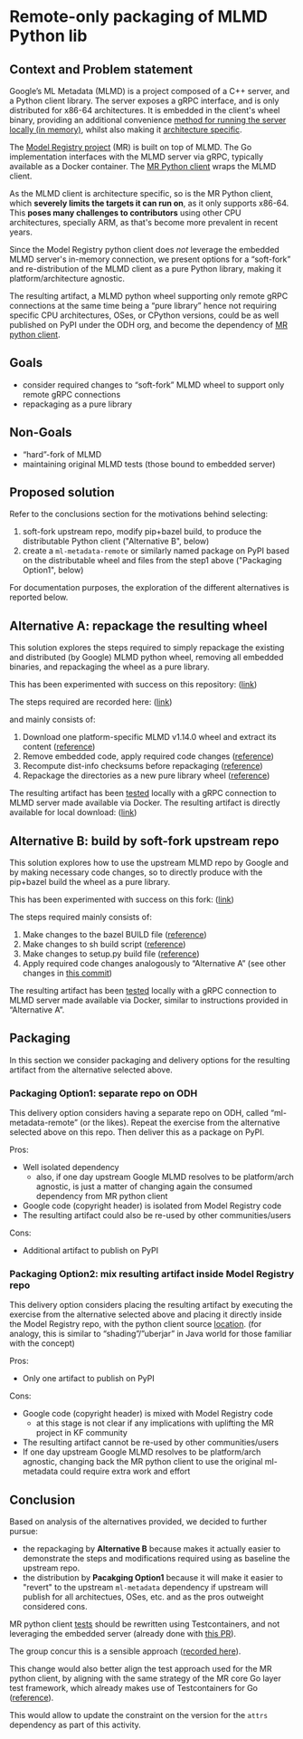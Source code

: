 # Remote-only packaging of MLMD Python lib

## Context and Problem statement

Google’s ML Metadata (MLMD) is a project composed of a C++ server, and a Python client library.
The server exposes a gRPC interface, and is only distributed for x86-64 architectures.
It is embedded in the client's wheel binary, providing an additional convenience [method for running the server locally (in memory)](https://www.tensorflow.org/tfx/guide/mlmd#metadata_storage_backends_and_store_connection_configuration), 
whilst also making it [architecture specific](https://pypi.org/project/ml-metadata/1.14.0/#files).

The [Model Registry project](https://docs.google.com/document/d/1G-pjdGaS2kLELsB5kYk_D4AmH-fTfnCnJOhJ8xENjx0/edit?usp=sharing) (MR) is built on top of MLMD.
The Go implementation interfaces with the MLMD server via gRPC, typically available as a Docker container.
The [MR Python client](https://github.com/opendatahub-io/model-registry/tree/main/clients/python#readme) wraps the MLMD client.

As the MLMD client is architecture specific, so is the MR Python client, which **severely limits the targets it can run on**, as it only supports x86-64.
This **poses many challenges to contributors** using other CPU architectures, specially ARM, as that's become more prevalent in recent years.

Since the Model Registry python client does _not_ leverage the embedded MLMD server's in-memory connection, we present options for a “soft-fork” and re-distribution of the MLMD client as a pure Python library, making it platform/architecture agnostic.

The resulting artifact, a MLMD python wheel supporting only remote gRPC connections at the same time being a “pure library” hence not requiring specific CPU architectures, OSes, or CPython versions, could be as well published on PyPI under the ODH org, and become the dependency of [MR python client](/clients/python/README.md).


## Goals

* consider required changes to “soft-fork” MLMD wheel to support only remote gRPC connections
* repackaging as a pure library


## Non-Goals

* “hard”-fork of MLMD
* maintaining original MLMD tests (those bound to embedded server)


## Proposed solution

Refer to the conclusions section for the motivations behind selecting:
1. soft-fork upstream repo, modify pip+bazel build, to produce the distributable Python client ("Alternative B", below)
2. create a `ml-metadata-remote` or similarly named package on PyPI based on the distributable wheel and files from the step1 above ("Packaging Option1", below)

For documentation purposes, the exploration of the different alternatives is reported below.


## Alternative A: repackage the resulting wheel

This solution explores the steps required to simply repackage the existing and distributed (by Google) MLMD python wheel, removing all embedded binaries, and repackaging the wheel as a pure library.

This has been experimented with success on this repository: ([link](https://github.com/tarilabs/ml-metadata-remote))

The steps required are recorded here: ([link](https://github.com/tarilabs/ml-metadata-remote/commits/v1.14.0))

and mainly consists of:

1. Download one platform-specific MLMD v1.14.0 wheel and extract its content ([reference](https://github.com/tarilabs/ml-metadata-remote/commit/39dd0c7dcd063e0440a6354017445dada8423f0c#diff-b335630551682c19a781afebcf4d07bf978fb1f8ac04c6bf87428ed5106870f5))
2. Remove embedded code, apply required code changes ([reference](https://github.com/tarilabs/ml-metadata-remote/commit/bcb1f0ffd37600e056342aff39e154bb35422668#diff-f363c85a1cf3536a48a7b721b02a6999b80a08b9c305d185327e87e2769b6f21))
3. Recompute dist-info checksums before repackaging ([reference](https://github.com/tarilabs/ml-metadata-remote/commit/fda125fb742ab8ecf4a7153705717d8b50f59326#diff-53bdc596caf062825dbb42b65e5b2305db70d2e533c03bc677b13cc8c7cfd236))
4. Repackage the directories as a new pure library wheel ([reference](https://github.com/tarilabs/ml-metadata-remote/commit/5d199f808eea0cb7ba78a0702be8de3306477df8))

The resulting artifact has been [tested](https://github.com/tarilabs/ml-metadata-remote#readme:~:text=Testing%20with%20launching%20a%20local%20server) locally with a gRPC connection to MLMD server made available via Docker. The resulting artifact is directly available for local download: ([link](https://github.com/tarilabs/ml-metadata-remote/releases/tag/1.14.0))


## Alternative B: build by soft-fork upstream repo

This solution explores how to use the upstream MLMD repo by Google and by making necessary code changes, so to directly produce with the pip+bazel build the wheel as a pure library.

This has been experimented with success on this fork: ([link](https://github.com/tarilabs/ml-metadata/commits/remote-r1.14.0))

The steps required mainly consists of:

1. Make changes to the bazel BUILD file ([reference](https://github.com/tarilabs/ml-metadata/commit/079aeb3a9da69eb960e428a7866e279d0bfb533b#diff-c8858dec4f58c1d8a280af8c117ff8480f7ed4ae863b96e1ba20b52f83222aab))
2. Make changes to sh build script ([reference](https://github.com/tarilabs/ml-metadata/commit/079aeb3a9da69eb960e428a7866e279d0bfb533b#diff-125a2f247ce39f711e1c8a77f430bd5b1b865cd10b5c5fef0d9140d276c617f2))
3. Make changes to setup.py build file ([reference](https://github.com/tarilabs/ml-metadata/commit/079aeb3a9da69eb960e428a7866e279d0bfb533b#diff-60f61ab7a8d1910d86d9fda2261620314edcae5894d5aaa236b821c7256badd7))
4. Apply required code changes analogously to “Alternative A” (see other changes in [this commit](https://github.com/tarilabs/ml-metadata/commit/079aeb3a9da69eb960e428a7866e279d0bfb533b))

The resulting artifact has been [tested](https://github.com/tarilabs/ml-metadata/commit/794ec39d97e3ac70db2ca18fcf5807c44f339f0b) locally with a gRPC connection to MLMD server made available via Docker, similar to instructions provided in “Alternative A”.


## Packaging

In this section we consider packaging and delivery options for the resulting artifact from the alternative selected above.


### Packaging Option1: separate repo on ODH

This delivery option considers having a separate repo on ODH, called “ml-metadata-remote” (or the likes). Repeat the exercise from the alternative selected above on this repo. Then deliver this as a package on PyPI.

Pros:

* Well isolated dependency
    * also, if one day upstream Google MLMD resolves to be platform/arch agnostic, is just a matter of changing again the consumed dependency from MR python client
* Google code (copyright header) is isolated from Model Registry code
* The resulting artifact could also be re-used by other communities/users

Cons:

* Additional artifact to publish on PyPI


### Packaging Option2: mix resulting artifact inside Model Registry repo

This delivery option considers placing the resulting artifact by executing the exercise from the alternative selected above and placing it directly inside the Model Registry repo, with the python client source [location](https://github.com/opendatahub-io/model-registry/tree/main/clients/python). (for analogy, this is similar to “shading”/”uberjar” in Java world for those familiar with the concept)

Pros:

* Only one artifact to publish on PyPI

Cons:

* Google code (copyright header) is mixed with Model Registry code
    * at this stage is not clear if any implications with uplifting the MR project in KF community
* The resulting artifact cannot be re-used by other communities/users
* If one day upstream Google MLMD resolves to be platform/arch agnostic, changing back the MR python client to use the original ml-metadata could require extra work and effort


## Conclusion

Based on analysis of the alternatives provided, we decided to further pursue:
- the repackaging by **Alternative B** because makes it actually easier to demonstrate the steps and modifications required using as baseline the upstream repo.
- the distribution by **Pacakging Option1** because it will make it easier to "revert" to the upstream `ml-metadata` dependency if upstream will publish for all architectues, OSes, etc. and as the pros outweight considered cons.

MR python client [tests](https://github.com/opendatahub-io/model-registry/blob/259b39320953bf05942dcec1fb5ec74f7eb5d4a7/clients/python/tests/conftest.py#L19) should be rewritten using Testcontainers, and not leveraging the embedded server (already done with [this PR](https://github.com/opendatahub-io/model-registry/pull/225)).

The group concur this is a sensible approach ([recorded here](https://redhat-internal.slack.com/archives/C05LGBNUK9C/p1700763823505259?thread_ts=1700427888.670999&cid=C05LGBNUK9C)).

This change would also better align the test approach used for the MR python client, by aligning with the same strategy of the MR core Go layer test framework, which already makes use of Testcontainers for Go ([reference](https://github.com/opendatahub-io/model-registry/blob/259b39320953bf05942dcec1fb5ec74f7eb5d4a7/internal/testutils/test_container_utils.go#L59)).

This would allow to update the constraint on the version for the `attrs` dependency as part of this activity.
